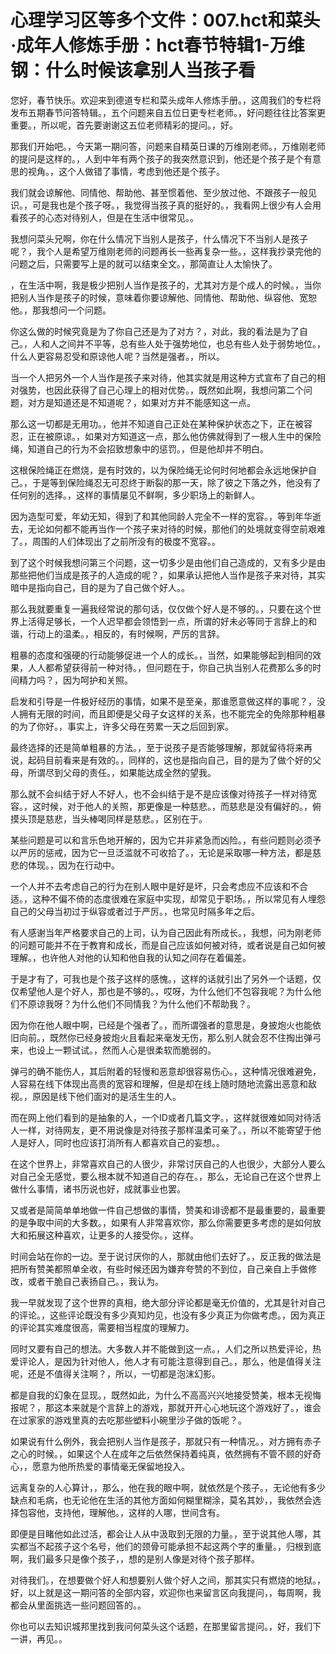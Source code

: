 # 心理学习区等多个文件：007.hct和菜头·成年人修炼手册：hct春节特辑1-万维钢：什么时候该拿别人当孩子看

您好，春节快乐。欢迎来到德道专栏和菜头成年人修炼手册。，这周我们的专栏将发布五期春节问答特辑。，五个问题来自五位日更专栏老师。，好问题往往比答案更重要。，所以呢，首先要谢谢这五位老师精彩的提问。，好。

那我们开始吧。，今天第一期问答，问题来自精英日课的万维刚老师。，万维刚老师的提问是这样的。，人到中年有两个孩子的我突然意识到，他还是个孩子是个有意思的视角。，这个人做错了事情，考虑到他还是个孩子。

我们就会谅解他、同情他、帮助他、甚至惯着他、至少放过他、不跟孩子一般见识。，可是我也是个孩子呀。，我觉得当孩子真的挺好的。，我看网上很少有人会用看孩子的心态对待别人，但是在生活中很常见。。

我想问菜头兄啊，你在什么情况下当别人是孩子，什么情况下不当别人是孩子呢？，我个人是希望万维刚老师的问题再长一些再复杂一些。，这样我抄录完他的问题之后，只需要写上是的就可以结束全文。，那简直让人太愉快了。

，在生活中啊，我是极少把别人当作是孩子的，尤其对方是个成人的时候。，当你把别人当作是孩子的时候，意味着你要谅解他、同情他、帮助他、纵容他、宽恕他。，那我想问一个问题。

你这么做的时候究竟是为了你自己还是为了对方？，对此，我的看法是为了自己。，人和人之间并不平等，总有些人处于强势地位，也总有些人处于弱势地位。，什么人更容易忍受和原谅他人呢？当然是强者。，所以。

当一个人把另外一个人当作是孩子来对待，他其实就是用这种方式宣布了自己的相对强势，也因此获得了自己心理上的相对优势。，既然如此啊，我想问第二个问题，对方是知道还是不知道呢？，如果对方并不能感知这一点。

那么这一切都是无用功。，他并不知道自己正处在某种保护状态之下，正在被容忍，正在被原谅。，如果对方知道这一点，那么他仿佛就得到了一根人生中的保险绳，知道自己的行为不会招致想象中的惩罚。，但是他却并不明白。

这根保险绳正在燃烧，是有时效的，以为保险绳无论何时何地都会永远地保护自己。，于是等到保险绳忍无可忍终于断裂的那一天，除了彼之下落之外，他没有了任何别的选择。，这样的事情屡见不鲜啊，多少职场上的新鲜人。

因为造型可爱，年幼无知，得到了和其他同龄人完全不一样的宽容。，等到年华逝去，无论如何都不能再当作一个孩子来对待的时候，那他们的处境就变得空前艰难了。，周围的人们体现出了之前所没有的极度不宽容。。

到了这个时候我想问第三个问题，这一切多少是由他们自己造成的，又有多少是由那些把他们当成是孩子的人造成的呢？，如果承认把他人当作是孩子来对待，其实暗中是指向自己，目的是为了自己做个好人。。

那么我就要重复一遍我经常说的那句话，仅仅做个好人是不够的。，只要在这个世界上活得足够长，一个人迟早都会领悟到一点，所谓的好未必等同于言辞上的和谐，行动上的温柔。，相反的，有时候啊，严厉的言辞。

粗暴的态度和强硬的行动能够促进一个人的成长。，当然，如果能够起到相同的效果，人人都希望获得前一种对待。，但问题在于，你自己执当别人花费那么多的时间精力吗？，因为呵护和关照。

启发和引导是一件极好经历的事情，如果不是至亲，那谁愿意做这样的事呢？，没人拥有无限的时间，而且即便是父母子女这样的关系，也不能完全的免除那种粗暴的为了你好。，事实上，许多父母在劳累一天之后回到家。

最终选择的还是简单粗暴的方法。，至于说孩子是否能够理解，那就留待将来再说，起码目前看来是有效的。，同样的，这也是指向自己，目的是为了做个好的父母，所谓尽到父母的责任。，如果能达成全然的望我。

那么就不会纠结于好人不好人，也不会纠结于是不是应该像对待孩子一样对待宽容。，这时候，对于他人的关照，那更像是一种慈悲。，而慈悲是没有偏好的。，俯摸头顶是慈悲，当头棒喝同样是慈悲。，区别在于。

某些问题是可以和言乐色地开解的，因为它并非紧急而凶险。，有些问题则必须予以严厉的惩戒，因为它一旦泛滥就不可收拾了。，无论是采取哪一种方法，都是慈悲的体现。，因为在行动中。

一个人并不去考虑自己的行为在别人眼中是好是坏，只会考虑应不应该和不合适。，这种不偏不倚的态度很难在家庭中实现，却常见于职场。，所以常见有人埋怨自己的父母当初过于纵容或者过于严厉。，也常见时隔多年之后。

有人感谢当年严格要求自己的上司，认为自己因此有所成长。，我想，问为刚老师的问题可能并不在于教育和成长，而是自己应该如何被对待，或者说是自己如何被理解。，也许他人对他的认知和他自我的认知之间存在着偏差。

于是才有了，可我也是个孩子这样的感愧。，这样的话就引出了另外一个话题，仅仅希望他人是个好人，那也是不够的。，哎呀，为什么他们不包容我呢？为什么他们不原谅我呀？为什么他们不同情我？为什么他们不帮助我？。

因为你在他人眼中啊，已经是个强者了。，而所谓强者的意思是，身披炮火也能依旧向前。，既然你已经身披炮火且看起来毫发无伤，那么别人就会忍不住掏出弹弓来，也设上一颗试试。，然而人心是很柔软而脆弱的。

弹弓的确不能伤人，其后附着的轻慢和恶意却很容易伤心。，这种情况很难避免，人容易在线下体现出高贵的宽容和理解，但是却在线上随时随地流露出恶意和敌视。，原因是线下他们面对的是活生生的人。

而在网上他们看到的是抽象的人，一个ID或者几篇文字。，这样就很难如同对待活人一样，对待网友，更不用说像是对待孩子那样温柔可亲了。，所以不能寄望于他人是好人，同时也应该打消所有人都喜欢自己的妄想。。

在这个世界上，非常喜欢自己的人很少，非常讨厌自己的人也很少，大部分人要么对自己全无感觉，要么根本就不知道自己的存在。，那么，无论自己在这个世界上做什么事情，诸书历说也好，成就事业也罢。

又或者是简简单单地做一件自己想做的事情，赞美和诽谤都不是最重要的，最重要的是争取中间的大多数。，如果有人非常喜欢你，那么你需要更多考虑的是如何放大和拓展这种喜欢，让更多的人接受你。，这样。

时间会站在你的一边。至于说讨厌你的人，那就由他们去好了。，反正我的做法是把所有赞美都照单全收，有些时候还因为嫌弃夸赞的不到位，自己亲自上手做修改，或者干脆自己表扬自己。，我认为。

我一早就发现了这个世界的真相，绝大部分评论都是毫无价值的，尤其是针对自己的评论。，这些评论既没有多少真知灼见，也没有多少真正为你做考虑。，因为真正的评论其实难度很高，需要相当程度的理解力。

同时又要有自己的想法。大多数人并不能做到这一点。，人们之所以热爱评论，热爱评论人，是因为针对他人，他人才有可能注意得到自己。，那么，他是值得关注呢，还是不值得关注啊？，所以，一切都是泡沫幻影。

都是自我的幻象在显现。，既然如此，为什么不高高兴兴地接受赞美，根本无视悔报呢？，那这本来就是个言辞上的游戏，那就开开心心地玩这个游戏好了。，谁会在过家家的游戏里真的去吃那些塑料小碗里沙子做的饭呢？。

如果说有什么例外，我会把别人当作是孩子，那就只有一种情况。，对方拥有赤子之心的时候。，如果这个人在成年之后依然保持着纯真，依然拥有不管不顾的好奇心，，愿意为他所热爱的事情毫无保留地投入。

远离复杂的人心算计，，那么，他在我的眼中啊，就依然是个孩子。，无论他有多少缺点和毛病，也无论他在生活的其他方面如何糊里糊涂，莫名其妙，，我依然会选择包容他，支持他，理解他。，这样的人哪，世间含有。

即便是目睹他如此过活，都会让人从中汲取到无限的力量。，至于说其他人哪，其实都当不起孩子这个名号，他们的颈骨可能承担不起这两个字的重量。，归根到底啊，我们最多只是像个孩子，，想的是别人像是对待个孩子那样。

对待我们。，在想要做个好人和想要别人做个好人之间，那其实只有燃烧的地狱。，好，以上就是这一期问答的全部内容，欢迎你也来留言区向我提问，，每周啊，我都会从里面挑选一些问题回答的。。

你也可以去知识城邦里找到我问何菜头这个话题，在那里留言提问。，好，我们下一讲，再见。。